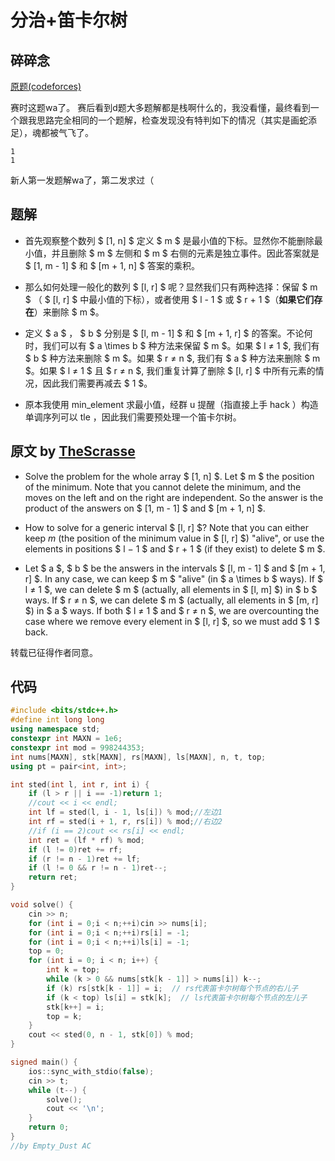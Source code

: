 # 分治+笛卡尔树
## 碎碎念
[原题(codeforces)](https://codeforces.com/contest/1913/problem/D)

赛时这题wa了。
赛后看到d题大多题解都是栈啊什么的，我没看懂，最终看到一个跟我思路完全相同的一个题解，检查发现没有特判如下的情况（其实是画蛇添足），魂都被气飞了。
```
1
1
```
新人第一发题解wa了，第二发求过（
## 题解 
+ 首先观察整个数列 $ [1, n] $ 定义 $ m $ 是最小值的下标。显然你不能删除最小值，并且删除 $ m $ 左侧和 $ m $ 右侧的元素是独立事件。因此答案就是 $ [1, m - 1] $ 和 $ [m + 1, n] $ 答案的乘积。
  
+ 那么如何处理一般化的数列 $ [l, r] $ 呢？显然我们只有两种选择：保留 $ m $ （ $ [l, r] $ 中最小值的下标），或者使用 $ l - 1 $ 或 $ r + 1 $（**如果它们存在**）来删除 $ m $。

+ 定义 $ a $ ， $ b $ 分别是 $ [l, m - 1] $ 和 $ [m + 1, r] $ 的答案。不论何时，我们可以有 $ a \times b $ 种方法来保留 $ m $。如果 $ l ≠ 1 $, 我们有 $ b $ 种方法来删除 $ m $。如果 $ r ≠ n $, 我们有 $ a $ 种方法来删除 $ m $。如果 $ l ≠ 1 $ 且 $ r ≠ n $, 我们重复计算了删除 $ [l, r] $ 中所有元素的情况，因此我们需要再减去 $ 1 $。

+ 原本我使用 min_element 求最小值，经群 u 提醒（指直接上手 hack ）构造单调序列可以 tle ，因此我们需要预处理一个笛卡尔树。

## 原文 by [TheScrasse](https://codeforces.com/profile/TheScrasse)
+ Solve the problem for the whole array $ [1, n] $. Let $ m $ the position of the minimum. Note that you cannot delete the minimum, and the moves on the left and on the right are independent. So the answer is the product of the answers on $ [1, m - 1] $ and $ [m + 1, n] $.

+ How to solve for a generic interval $ [l, r] $? Note that you can either keep $m$ (the position of the minimum value in $ [l, r] $) "alive", or use the elements in positions $ l − 1 $ and $ r + 1 $ (if they exist) to delete $ m $.

+ Let $ a $, $ b $ be the answers in the intervals $ [l, m - 1] $ and $ [m + 1, r] $. In any case, we can keep $ m $ "alive" (in $ a \times b $ ways). If $ l ≠ 1 $, we can delete $ m $ (actually, all elements in $ [l, m] $) in $ b $ ways. If $ r ≠ n $, we can delete $ m $ (actually, all elements in $ [m, r] $) in $ a $ ways. If both $ l ≠ 1 $ and $ r ≠ n $, we are overcounting the case where we remove every element in $ [l, r] $, so we must add $ 1 $ back.

转载已征得作者同意。

## 代码
```cpp
#include <bits/stdc++.h>
#define int long long
using namespace std;
constexpr int MAXN = 1e6;
constexpr int mod = 998244353;
int nums[MAXN], stk[MAXN], rs[MAXN], ls[MAXN], n, t, top;
using pt = pair<int, int>;

int sted(int l, int r, int i) {
    if (l > r || i == -1)return 1;
    //cout << i << endl;
    int lf = sted(l, i - 1, ls[i]) % mod;//左边1
    int rf = sted(i + 1, r, rs[i]) % mod;//右边2
    //if (i == 2)cout << rs[i] << endl;
    int ret = (lf * rf) % mod;
    if (l != 0)ret += rf;
    if (r != n - 1)ret += lf;
    if (l != 0 && r != n - 1)ret--;
    return ret;
}

void solve() {
    cin >> n;
    for (int i = 0;i < n;++i)cin >> nums[i];
    for (int i = 0;i < n;++i)rs[i] = -1;
    for (int i = 0;i < n;++i)ls[i] = -1;
    top = 0;
    for (int i = 0; i < n; i++) {
        int k = top;
        while (k > 0 && nums[stk[k - 1]] > nums[i]) k--;
        if (k) rs[stk[k - 1]] = i;  // rs代表笛卡尔树每个节点的右儿子
        if (k < top) ls[i] = stk[k];  // ls代表笛卡尔树每个节点的左儿子
        stk[k++] = i;
        top = k;
    }
    cout << sted(0, n - 1, stk[0]) % mod;
}

signed main() {
    ios::sync_with_stdio(false);
    cin >> t;
    while (t--) {
        solve();
        cout << '\n';
    }
    return 0;
}
//by Empty_Dust AC
```